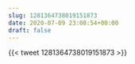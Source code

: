 ```yaml
---
slug: 1281364738019151873
date: 2020-07-09 23:08:54+00:00
draft: false
---
```


{{< tweet 1281364738019151873 >}}
